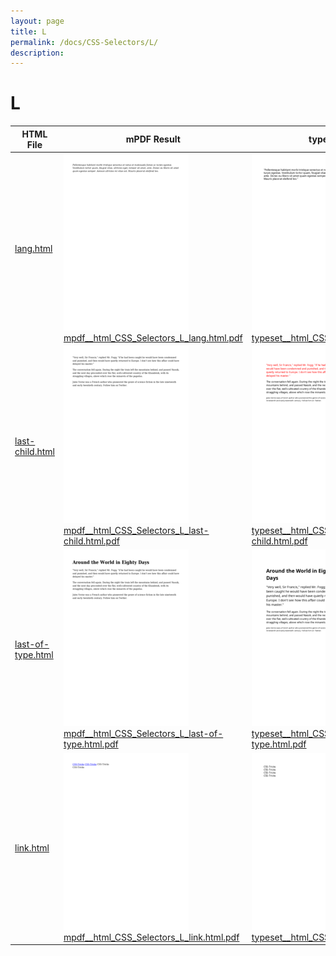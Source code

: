 ```yaml
---
layout: page
title: L
permalink: /docs/CSS-Selectors/L/
description: 
---
```


# L
| HTML File | mPDF Result | typeset.sh Result | PDFreactor Result |
|---------|---------|---------|---------|
| [lang.html](/html/CSS%20Selectors/L/lang.html) | ![](mpdf__html_CSS_Selectors_L_lang.html.png) [mpdf__html_CSS_Selectors_L_lang.html.pdf](mpdf__html_CSS_Selectors_L_lang.html.pdf) | ![](typeset__html_CSS_Selectors_L_lang.html.png) [typeset__html_CSS_Selectors_L_lang.html.pdf](typeset__html_CSS_Selectors_L_lang.html.pdf) | ![](pdfreactor__html_CSS_Selectors_L_lang.html.png) [pdfreactor__html_CSS_Selectors_L_lang.html.pdf](pdfreactor__html_CSS_Selectors_L_lang.html.pdf) |
| [last-child.html](/html/CSS%20Selectors/L/last-child.html) | ![](mpdf__html_CSS_Selectors_L_last-child.html.png) [mpdf__html_CSS_Selectors_L_last-child.html.pdf](mpdf__html_CSS_Selectors_L_last-child.html.pdf) | ![](typeset__html_CSS_Selectors_L_last-child.html.png) [typeset__html_CSS_Selectors_L_last-child.html.pdf](typeset__html_CSS_Selectors_L_last-child.html.pdf) | ![](pdfreactor__html_CSS_Selectors_L_last-child.html.png) [pdfreactor__html_CSS_Selectors_L_last-child.html.pdf](pdfreactor__html_CSS_Selectors_L_last-child.html.pdf) |
| [last-of-type.html](/html/CSS%20Selectors/L/last-of-type.html) | ![](mpdf__html_CSS_Selectors_L_last-of-type.html.png) [mpdf__html_CSS_Selectors_L_last-of-type.html.pdf](mpdf__html_CSS_Selectors_L_last-of-type.html.pdf) | ![](typeset__html_CSS_Selectors_L_last-of-type.html.png) [typeset__html_CSS_Selectors_L_last-of-type.html.pdf](typeset__html_CSS_Selectors_L_last-of-type.html.pdf) | ![](pdfreactor__html_CSS_Selectors_L_last-of-type.html.png) [pdfreactor__html_CSS_Selectors_L_last-of-type.html.pdf](pdfreactor__html_CSS_Selectors_L_last-of-type.html.pdf) |
| [link.html](/html/CSS%20Selectors/L/link.html) | ![](mpdf__html_CSS_Selectors_L_link.html.png) [mpdf__html_CSS_Selectors_L_link.html.pdf](mpdf__html_CSS_Selectors_L_link.html.pdf) | ![](typeset__html_CSS_Selectors_L_link.html.png) [typeset__html_CSS_Selectors_L_link.html.pdf](typeset__html_CSS_Selectors_L_link.html.pdf) | ![](pdfreactor__html_CSS_Selectors_L_link.html.png) [pdfreactor__html_CSS_Selectors_L_link.html.pdf](pdfreactor__html_CSS_Selectors_L_link.html.pdf) |
